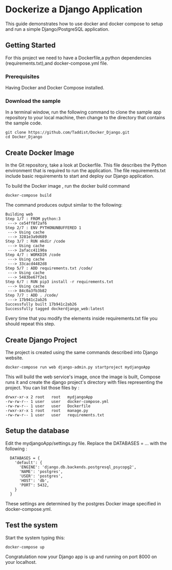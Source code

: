 # Dockerize a Django Application

This guide demonstrates how to use docker and docker compose to setup and run a simple Django/PostgreSQL application.

## Getting Started

For this project we need to have a Dockerfile,a python dependencies (requirements.txt),and docker-compose.yml file.

### Prerequisites

Having Docker and Docker Compose installed.

### Download the sample 

In a terminal window, run the following command to clone the sample app repository to your local machine, then change to the directory that contains the sample code.

```
git clone https://github.com/Taddist/Docker_Django.git
cd Docker_Django
```

## Create Docker Image

In the Git repository, take a look at Dockerfile. This file describes the Python environment that is required to run the application. The file requirements.txt include basic requirements to start and deploy our Django application.

To build the Docker image , run the docker build command 

```
docker-compose build 
```
The command produces output similar to the following:
```
Building web
Step 1/7 : FROM python:3
 ---> ce54ff8f2af6
Step 2/7 : ENV PYTHONUNBUFFERED 1
 ---> Using cache
 ---> 3281e3a9d689
Step 3/7 : RUN mkdir /code
 ---> Using cache
 ---> 2afacc41190a
Step 4/7 : WORKDIR /code
 ---> Using cache
 ---> 33cacd4482d8
Step 5/7 : ADD requirements.txt /code/
 ---> Using cache
 ---> 5483be67f2e1
Step 6/7 : RUN pip3 install -r requirements.txt
 ---> Using cache
 ---> 84c0a3fb3b82
Step 7/7 : ADD . /code/
 ---> 17b941c2ab26
Successfully built 17b941c2ab26
Successfully tagged dockerdjango_web:latest
```
Every time that you modify the elements inside requirements.txt file you should repeat this step.

## Create Django Project
The project is created using the same commands described into Django website.
```
docker-compose run web django-admin.py startproject mydjangoApp
```
This will build the web service's image, once the image is built, Compose runs it and create the django project's directory with files representing the project. You can list those files by :

```
drwxr-xr-x 2 root   root   mydjangoApp
-rw-rw-r-- 1 user   user   docker-compose.yml
-rw-rw-r-- 1 user   user   Dockerfile
-rwxr-xr-x 1 root   root   manage.py
-rw-rw-r-- 1 user   user   requirements.txt
```
## Setup the database 
Edit the mydjangoApp/settings.py file. Replace the DATABASES = ... with the following :

```
  DATABASES = {
    'default': {
      'ENGINE': 'django.db.backends.postgresql_psycopg2',
      'NAME': 'postgres',
      'USER': 'postgres',
      'HOST': 'db',
      'PORT': 5432,
    }
  }
```
These settings are determined by the postgres Docker image specified in docker-compose.yml.
## Test the system
Start the system typing this:
```
docker-compose up 
```
Congratulation now your Django app is up and running on port 8000 on your localhost. 
